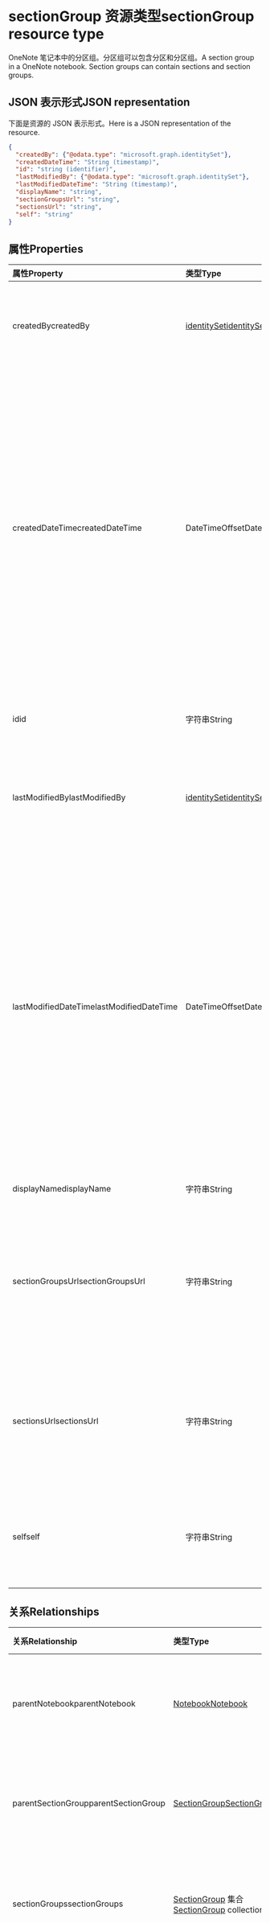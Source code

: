 # <a name="sectiongroup-resource-type"></a><span data-ttu-id="5e6d9-101">sectionGroup 资源类型</span><span class="sxs-lookup"><span data-stu-id="5e6d9-101">sectionGroup resource type</span></span>

<span data-ttu-id="5e6d9-p101">OneNote 笔记本中的分区组。分区组可以包含分区和分区组。</span><span class="sxs-lookup"><span data-stu-id="5e6d9-p101">A section group in a OneNote notebook. Section groups can contain sections and section groups.</span></span>

## <a name="json-representation"></a><span data-ttu-id="5e6d9-104">JSON 表示形式</span><span class="sxs-lookup"><span data-stu-id="5e6d9-104">JSON representation</span></span>

<span data-ttu-id="5e6d9-105">下面是资源的 JSON 表示形式。</span><span class="sxs-lookup"><span data-stu-id="5e6d9-105">Here is a JSON representation of the resource.</span></span>

<!-- {
  "blockType": "resource",
  "baseType": "microsoft.graph.onenoteEntityHierarchyModel",
  "optionalProperties": [
    "parentNotebook",
    "parentSectionGroup",
    "sectionGroups",
    "sections"
  ],
  "@odata.type": "microsoft.graph.sectionGroup"
}-->

```json
{
  "createdBy": {"@odata.type": "microsoft.graph.identitySet"},
  "createdDateTime": "String (timestamp)",
  "id": "string (identifier)",
  "lastModifiedBy": {"@odata.type": "microsoft.graph.identitySet"},
  "lastModifiedDateTime": "String (timestamp)",
  "displayName": "string",
  "sectionGroupsUrl": "string",
  "sectionsUrl": "string",
  "self": "string"
}

```
## <a name="properties"></a><span data-ttu-id="5e6d9-106">属性</span><span class="sxs-lookup"><span data-stu-id="5e6d9-106">Properties</span></span>
| <span data-ttu-id="5e6d9-107">属性</span><span class="sxs-lookup"><span data-stu-id="5e6d9-107">Property</span></span>     | <span data-ttu-id="5e6d9-108">类型</span><span class="sxs-lookup"><span data-stu-id="5e6d9-108">Type</span></span>   |<span data-ttu-id="5e6d9-109">说明</span><span class="sxs-lookup"><span data-stu-id="5e6d9-109">Description</span></span>|
|:---------------|:--------|:----------|
|<span data-ttu-id="5e6d9-110">createdBy</span><span class="sxs-lookup"><span data-stu-id="5e6d9-110">createdBy</span></span>|[<span data-ttu-id="5e6d9-111">identitySet</span><span class="sxs-lookup"><span data-stu-id="5e6d9-111">identitySet</span></span>](identityset.md)|<span data-ttu-id="5e6d9-p102">识别创建项目的用户、设备和应用程序。只读。</span><span class="sxs-lookup"><span data-stu-id="5e6d9-p102">Identity of the user, device, and application which created the item. Read-only.</span></span>|
|<span data-ttu-id="5e6d9-114">createdDateTime</span><span class="sxs-lookup"><span data-stu-id="5e6d9-114">createdDateTime</span></span>|<span data-ttu-id="5e6d9-115">DateTimeOffset</span><span class="sxs-lookup"><span data-stu-id="5e6d9-115">DateTimeOffset</span></span>|<span data-ttu-id="5e6d9-p103">分区组的创建日期和时间。时间戳表示使用 ISO 8601 格式的日期和时间信息，并且始终处于 UTC 时间。例如，2014 年 1 月 1 日午夜 UTC 如下所示：`'2014-01-01T00:00:00Z'`。只读。</span><span class="sxs-lookup"><span data-stu-id="5e6d9-p103">The date and time when the section group was created. The timestamp represents date and time information using ISO 8601 format and is always in UTC time. For example, midnight UTC on Jan 1, 2014 would look like this: `'2014-01-01T00:00:00Z'`. Read-only.</span></span>|
|<span data-ttu-id="5e6d9-120">id</span><span class="sxs-lookup"><span data-stu-id="5e6d9-120">id</span></span>|<span data-ttu-id="5e6d9-121">字符串</span><span class="sxs-lookup"><span data-stu-id="5e6d9-121">String</span></span>|<span data-ttu-id="5e6d9-p104">分区组的唯一标识符。只读。</span><span class="sxs-lookup"><span data-stu-id="5e6d9-p104">The unique identifier of the section group. Read-only.</span></span>|
|<span data-ttu-id="5e6d9-124">lastModifiedBy</span><span class="sxs-lookup"><span data-stu-id="5e6d9-124">lastModifiedBy</span></span>|[<span data-ttu-id="5e6d9-125">identitySet</span><span class="sxs-lookup"><span data-stu-id="5e6d9-125">identitySet</span></span>](identityset.md)|<span data-ttu-id="5e6d9-p105">识别创建项目的用户、设备和应用程序。只读。</span><span class="sxs-lookup"><span data-stu-id="5e6d9-p105">Identity of the user, device, and application which created the item. Read-only.</span></span>|
|<span data-ttu-id="5e6d9-128">lastModifiedDateTime</span><span class="sxs-lookup"><span data-stu-id="5e6d9-128">lastModifiedDateTime</span></span>|<span data-ttu-id="5e6d9-129">DateTimeOffset</span><span class="sxs-lookup"><span data-stu-id="5e6d9-129">DateTimeOffset</span></span>|<span data-ttu-id="5e6d9-p106">上次修改分区组的日期和时间。时间戳表示使用 ISO 8601 格式的日期和时间信息，并且始终处于 UTC 时间。例如，2014 年 1 月 1 日午夜 UTC 如下所示：`'2014-01-01T00:00:00Z'`。只读。</span><span class="sxs-lookup"><span data-stu-id="5e6d9-p106">The date and time when the section group was last modified. The timestamp represents date and time information using ISO 8601 format and is always in UTC time. For example, midnight UTC on Jan 1, 2014 would look like this: `'2014-01-01T00:00:00Z'`. Read-only.</span></span>|
|<span data-ttu-id="5e6d9-134">displayName</span><span class="sxs-lookup"><span data-stu-id="5e6d9-134">displayName</span></span>|<span data-ttu-id="5e6d9-135">字符串</span><span class="sxs-lookup"><span data-stu-id="5e6d9-135">String</span></span>|<span data-ttu-id="5e6d9-136">分区组的名称。</span><span class="sxs-lookup"><span data-stu-id="5e6d9-136">The name of the section group.</span></span>|
|<span data-ttu-id="5e6d9-137">sectionGroupsUrl</span><span class="sxs-lookup"><span data-stu-id="5e6d9-137">sectionGroupsUrl</span></span>|<span data-ttu-id="5e6d9-138">字符串</span><span class="sxs-lookup"><span data-stu-id="5e6d9-138">String</span></span>|<span data-ttu-id="5e6d9-p107">导航属性的 URL，其将返回分区组中的所有分区组。只读。`sectionGroups`</span><span class="sxs-lookup"><span data-stu-id="5e6d9-p107">The URL for the `sectionGroups` navigation property, which returns all the section groups in the section group. Read-only.</span></span>|
|<span data-ttu-id="5e6d9-141">sectionsUrl</span><span class="sxs-lookup"><span data-stu-id="5e6d9-141">sectionsUrl</span></span>|<span data-ttu-id="5e6d9-142">字符串</span><span class="sxs-lookup"><span data-stu-id="5e6d9-142">String</span></span>|<span data-ttu-id="5e6d9-p108">导航属性的 URL，其将返回分区组中的所有分区。只读。`sections`</span><span class="sxs-lookup"><span data-stu-id="5e6d9-p108">The URL for the `sections` navigation property, which returns all the sections in the section group. Read-only.</span></span>|
|<span data-ttu-id="5e6d9-145">self</span><span class="sxs-lookup"><span data-stu-id="5e6d9-145">self</span></span>|<span data-ttu-id="5e6d9-146">字符串</span><span class="sxs-lookup"><span data-stu-id="5e6d9-146">String</span></span>|<span data-ttu-id="5e6d9-p109">可以在其中获取关于分区阻的详细信息的终结点。只读。</span><span class="sxs-lookup"><span data-stu-id="5e6d9-p109">The endpoint where you can get details about the section group. Read-only.</span></span>|

## <a name="relationships"></a><span data-ttu-id="5e6d9-149">关系</span><span class="sxs-lookup"><span data-stu-id="5e6d9-149">Relationships</span></span>
| <span data-ttu-id="5e6d9-150">关系</span><span class="sxs-lookup"><span data-stu-id="5e6d9-150">Relationship</span></span> | <span data-ttu-id="5e6d9-151">类型</span><span class="sxs-lookup"><span data-stu-id="5e6d9-151">Type</span></span>   |<span data-ttu-id="5e6d9-152">说明</span><span class="sxs-lookup"><span data-stu-id="5e6d9-152">Description</span></span>|
|:---------------|:--------|:----------|
|<span data-ttu-id="5e6d9-153">parentNotebook</span><span class="sxs-lookup"><span data-stu-id="5e6d9-153">parentNotebook</span></span>|[<span data-ttu-id="5e6d9-154">Notebook</span><span class="sxs-lookup"><span data-stu-id="5e6d9-154">Notebook</span></span>](notebook.md)|<span data-ttu-id="5e6d9-p110">包含分区组的笔记本。只读。</span><span class="sxs-lookup"><span data-stu-id="5e6d9-p110">The notebook that contains the section group. Read-only.</span></span>|
|<span data-ttu-id="5e6d9-157">parentSectionGroup</span><span class="sxs-lookup"><span data-stu-id="5e6d9-157">parentSectionGroup</span></span>|[<span data-ttu-id="5e6d9-158">SectionGroup</span><span class="sxs-lookup"><span data-stu-id="5e6d9-158">SectionGroup</span></span>](sectiongroup.md)|<span data-ttu-id="5e6d9-p111">包含分区组的分区组。只读。</span><span class="sxs-lookup"><span data-stu-id="5e6d9-p111">The section group that contains the section group. Read-only.</span></span>|
|<span data-ttu-id="5e6d9-161">sectionGroups</span><span class="sxs-lookup"><span data-stu-id="5e6d9-161">sectionGroups</span></span>|<span data-ttu-id="5e6d9-162">[SectionGroup](sectiongroup.md) 集合</span><span class="sxs-lookup"><span data-stu-id="5e6d9-162">[SectionGroup](sectiongroup.md) collection</span></span>|<span data-ttu-id="5e6d9-p112">分区中的分区组。只读。可为 NULL。</span><span class="sxs-lookup"><span data-stu-id="5e6d9-p112">The section groups in the section. Read-only. Nullable.</span></span>|
|<span data-ttu-id="5e6d9-166">sections</span><span class="sxs-lookup"><span data-stu-id="5e6d9-166">sections</span></span>|<span data-ttu-id="5e6d9-167">[OnenoteSection](section.md) 集合</span><span class="sxs-lookup"><span data-stu-id="5e6d9-167">[OnenoteSection](section.md) collection</span></span>|<span data-ttu-id="5e6d9-p113">分区组中的分区。只读。可为 Null。</span><span class="sxs-lookup"><span data-stu-id="5e6d9-p113">The sections in the section group. Read-only. Nullable.</span></span>|

## <a name="methods"></a><span data-ttu-id="5e6d9-171">方法</span><span class="sxs-lookup"><span data-stu-id="5e6d9-171">Methods</span></span>

| <span data-ttu-id="5e6d9-172">方法</span><span class="sxs-lookup"><span data-stu-id="5e6d9-172">Method</span></span>           | <span data-ttu-id="5e6d9-173">返回类型</span><span class="sxs-lookup"><span data-stu-id="5e6d9-173">Return Type</span></span>    |<span data-ttu-id="5e6d9-174">说明</span><span class="sxs-lookup"><span data-stu-id="5e6d9-174">Description</span></span>|
|:---------------|:--------|:----------|
|[<span data-ttu-id="5e6d9-175">Get section group</span><span class="sxs-lookup"><span data-stu-id="5e6d9-175">Get section group</span></span>](../api/sectiongroup_get.md) | [<span data-ttu-id="5e6d9-176">SectionGroup</span><span class="sxs-lookup"><span data-stu-id="5e6d9-176">SectionGroup</span></span>](sectiongroup.md) |<span data-ttu-id="5e6d9-177">读取分区组的属性和关系。</span><span class="sxs-lookup"><span data-stu-id="5e6d9-177">Read the properties and relationships of the section group.</span></span>|
|[<span data-ttu-id="5e6d9-178">创建分区组</span><span class="sxs-lookup"><span data-stu-id="5e6d9-178">Create section group</span></span>](../api/sectiongroup_post_sectiongroups.md) |[<span data-ttu-id="5e6d9-179">SectionGroup</span><span class="sxs-lookup"><span data-stu-id="5e6d9-179">SectionGroup</span></span>](sectiongroup.md)| <span data-ttu-id="5e6d9-180">通过发布到指定分区组中的 sectionGroups 集合创建分区组。</span><span class="sxs-lookup"><span data-stu-id="5e6d9-180">Create a section group by posting to the sectionGroups collection in the specified section group.</span></span>|
|[<span data-ttu-id="5e6d9-181">List section groups</span><span class="sxs-lookup"><span data-stu-id="5e6d9-181">List section groups</span></span>](../api/sectiongroup_list_sectiongroups.md) |<span data-ttu-id="5e6d9-182">[SectionGroup](sectiongroup.md) 集合</span><span class="sxs-lookup"><span data-stu-id="5e6d9-182">[SectionGroup](sectiongroup.md) collection</span></span>| <span data-ttu-id="5e6d9-183">获取指定分区组中的分区组集合。</span><span class="sxs-lookup"><span data-stu-id="5e6d9-183">Get collection of section groups in the specified section group.</span></span>|
|[<span data-ttu-id="5e6d9-184">Create section</span><span class="sxs-lookup"><span data-stu-id="5e6d9-184">Create section</span></span>](../api/sectiongroup_post_sections.md) |[<span data-ttu-id="5e6d9-185">OnenoteSection</span><span class="sxs-lookup"><span data-stu-id="5e6d9-185">OnenoteSection</span></span>](section.md)| <span data-ttu-id="5e6d9-186">通过发布到指定分区组中的分区集合创建分区。</span><span class="sxs-lookup"><span data-stu-id="5e6d9-186">Create a section by posting to the sections collection in the specified section group.</span></span>|
|[<span data-ttu-id="5e6d9-187">List sections</span><span class="sxs-lookup"><span data-stu-id="5e6d9-187">List sections</span></span>](../api/sectiongroup_list_sections.md) |<span data-ttu-id="5e6d9-188">[OnenoteSection](section.md) 集合</span><span class="sxs-lookup"><span data-stu-id="5e6d9-188">[OnenoteSection](section.md) collection</span></span>| <span data-ttu-id="5e6d9-189">获取指定分区组中的分区集合。</span><span class="sxs-lookup"><span data-stu-id="5e6d9-189">Get a collection of sections in the specified section group.</span></span>|

<!-- uuid: 8fcb5dbc-d5aa-4681-8e31-b001d5168d79
2015-10-25 14:57:30 UTC -->
<!-- {
  "type": "#page.annotation",
  "description": "sectionGroup resource",
  "keywords": "",
  "section": "documentation",
  "tocPath": ""
}-->
